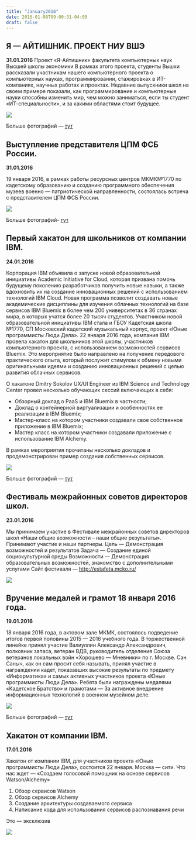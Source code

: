 ```yaml
---
title: "January2016"
date: 2016-01-08T09:00:31-04:00
draft: false
---
```

<!--more-->
## Я — АЙТИШНИК. ПРОЕКТ НИУ ВШЭ
**31.01.2016**
Проект «Я-Айтишник» факультета компьютерных наук Высшей школы экономики
В рамках этого проекта, студенты Вышки рассказали участникам нашего компьютерного проекта о компьютерных науках, программировании, стажировках в ИТ-компаниях, научных работах и проектах. Недавние выпускники школ на своем примере показали, как программирование и компьютерные науки способны изменить мир, чем можно заниматься, если ты студент «ИТ-специальности», и за какими областями стоит будущее.

![](/post/January2016/jan01.jpg)

Больше фотографий — [тут](https://photos.google.com/share/AF1QipMRkPhDIjocbH4tvq1wtEmDTAlP2P5IWEU_BUwNzx3EKf-xi7Q117u1UfzfDZmMHA?key=dzlhWWROUmszME13R3Eyc3NFNjBEb1JoSjRrQkRn) 


## Выступление представителя ЦПМ ФСБ России.
**31.01.2016**	

19 января 2016, в рамках работы ресурсных центров МКМК№1770 по кадетскому образованию и созданию программного обеспечения музеев военно — патриотической направленности, состоялась встреча с представителем ЦПМ ФСБ России.

![](/post/January2016/jan02.jpg)

Больше фотографий- [тут](https://photos.google.com/share/AF1QipOrn9-SsB507hca7RIkQge0MsOaBbM6OwoZfq6rppbkbETibzUQK9rb999x-MHb9Q?key=Z1RMSG5wTWNsTzVWS012NUxFdl8xTm8yNEtyMHRR)


## Первый хакатон для школьников от компании IBM.
**24.01.2016**	

Корпорация IBM объявила о запуске новой образовательной инициативы Academic Initiative for Cloud, которая призвана помочь будущему поколению разработчиков получить новые навыки, а также вдохновить их на создание инновационных решений с использованием технологий IBM Cloud. Новая программа позволит создавать новые академические дисциплины для изучения облачных технологий на базе сервисов IBM Bluemix в более чем 200 университетах в 36 странах мира, в которых учатся более 20 тысяч студентов. Участником новой образовательной инициативы IBM стала и ГБОУ Кадетская школа №1770, СП Московский кадетский музыкальный корпус, проект «Юные программисты Люди Дела».
22 января 2016 года, компания IBM провела хакатон для школьников этой школы, участников компьютерного проекта, с использованием возможностей сервисов Bluemix. Это мероприятие было направлено на получение передового практического опыта, который послужит стимулом к обмену новыми оригинальными идеями и созданию инновационных решений с целью развития облачных сервисов.

О хакатоне
Dmitry Sokolov UX/UI Engineer из IBM Science and Technology Center провел несколько обучающих сессий включающих в себя:

- Обзорный доклад о PaaS и IBM Bluemix в частности;
- Доклад о контейнерной виртуализации и особенностях ее реализации в IBM Bluemix;
- Мастер-класс на котором участники создавали свое собственное приложение в IBM Bluemix;
- Мастер класс на котором участники создавали приложение с использование IBM Alchemy.

В рамках мероприятия прочитаны несколько докладов и продемонстрирован пример создания собственных сервисов.

![](/post/January2016/jan03.jpg)

Больше фотографий — [тут](https://photos.google.com/share/AF1QipM0jMm28MN6UahwIt05UVU1v7jSbUMeoO6oYHLnodxWtCNE4UF9w4D29B2n97q1nw?key=UUU0ZElwRlNGT1hMRHJHV1BXMFQ0U01wYS1Zcmh3)

 
## Фестиваль межрайонных советов директоров школ.
**23.01.2016**	

Мы принимаем участие в Фестивале межрайонных советов директоров школ «Наши общие возможности – наши общие результаты». Принимают участие и наши партнеры.
Цель — Демонстрация возможностей и результатов
Задача — Создание единой социокультурной среды
Возможности — Демонстрация образовательных возможностей, знакомство с дополнительными услугами
Сайт фестиваля — http://estafeta.mcko.ru/

![](/post/January2016/jan04.jpg)


## Вручение медалей и грамот 18 января 2016 года.
**19.01.2016**	

18 января 2016 года, в актовом зале МКМК, состоялось подведение итогов первой половины 2015 — 2016 учебного года. В торжественной линейке принял участие Валиуллин Александр Александрович, полковник запаса, ветеран ВДВ, руководитель отделения Союза ветеранов локальных войн «Хорошево — Мневники» по г. Москве. Сан Саныч, как он сам просит себя называть, принял участие в награждении кадет, показавших высокие результаты по предмету «Информатика» и самых активных участников проекта «Юные программисты Люди Дела». Ребята были награждены медалями «Кадетское Братство» и грамотами — За активное внедрение информационных технологий в военном музейном деле.

![](/post/January2016/jan05.jpg)

Больше фотографий — [тут](https://photos.google.com/share/AF1QipOxSXC3kYLpIQDYk5flbPdpEVHLTBIrFoSSgsmc4gYnSIV7aKZ2kElDeqtvcuLv-Q?key=U1NaQlhTTkJOc2tsZC1GelVWMHpVU0pTaGhlVF9R)


## Хакатон от компании IBM.
**17.01.2016**	

Хакатон от компании IBM, для участников проекта «Юные программисты Люди Дела», состоится 22 января. Москва — сити.
Что нас ждет — «Создаем голосовой помощник на основе сервисов Watson/Alchemy»
1. Обзор сервисов Watson
2. Обзор сервисов Alchemy
3. Создание архитектуры создаваемого сервиса
4. Написание кода для использования сервисов распознавания речи

Это — эксклюзив

![](/post/jan06.jpg)
